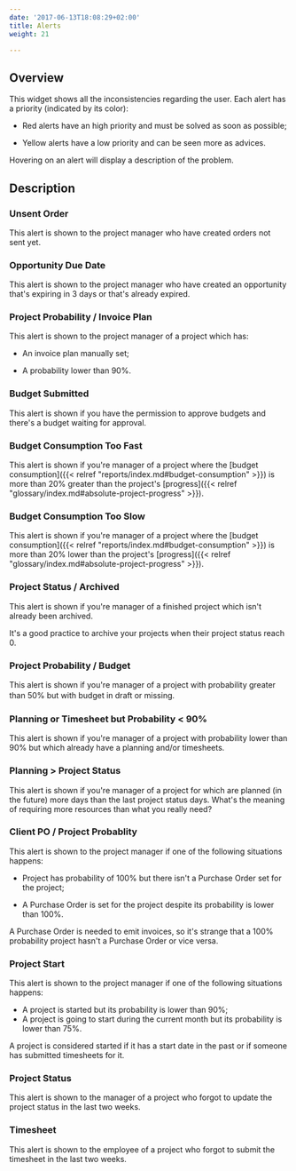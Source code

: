 ```yaml
---
date: '2017-06-13T18:08:29+02:00'
title: Alerts
weight: 21

---
```



## Overview

This widget shows all the inconsistencies regarding the user. Each alert has a priority (indicated by its color):

* Red alerts have an high priority and must be solved as soon as possible;

* Yellow alerts have a low priority and can be seen more as advices.

Hovering on an alert will display a description of the problem.

## Description

### Unsent Order

This alert is shown to the project manager who have created orders not sent yet.

### Opportunity Due Date

This alert is shown to the project manager who have created an opportunity that's expiring in 3 days or that's already expired.

### Project Probability / Invoice Plan

This alert is shown to the project manager of a project which has:

* An invoice plan manually set;

* A probability lower than 90%.

### Budget Submitted

This alert is shown if you have the permission to approve budgets and there's a budget waiting for approval.

### Budget Consumption Too Fast

This alert is shown if you're manager of a project where the [budget consumption]({{< relref "reports/index.md#budget-consumption" >}}) is more than 20% greater than the project's [progress]({{< relref "glossary/index.md#absolute-project-progress" >}}).

### Budget Consumption Too Slow

This alert is shown if you're manager of a project where the [budget consumption]({{< relref "reports/index.md#budget-consumption" >}}) is more than 20% lower than the project's [progress]({{< relref "glossary/index.md#absolute-project-progress" >}}).

### Project Status / Archived

This alert is shown if you're manager of a finished project which isn't already been archived.

It's a good practice to archive your projects when their project status reach 0.

### Project Probability / Budget

This alert is shown if you're manager of a project with probability greater than 50% but with budget in draft or missing.<span style="font-size: 1rem;">&nbsp;</span>

### Planning or Timesheet but Probability < 90%

This alert is shown if you're manager of a project with probability lower than 90% but which already have a planning and/or timesheets.

### Planning > Project Status

This alert is shown if you're manager of a project for which are planned (in the future) more days than the last project status days. What's the meaning of requiring more resources than what you really need?

### Client PO / Project Probablity

This alert is shown to the project manager if one of the following situations happens:

* Project has probability of 100% but there isn't a Purchase Order set for the project;

* A Purchase Order is set for the project despite its probability is lower than 100%.

A Purchase Order is needed to emit invoices, so it's strange that a 100% probability project hasn't a Purchase Order or vice versa.

### Project Start

This alert is shown to the project manager if one of the following situations happens:

* A project is started but its probability is lower than 90%;
* A project is going to start during the current month but its probability is lower than 75%.

A project is considered started if it has a start date in the past or if someone has submitted timesheets for it.

### Project Status

This alert is shown to the manager of a project who forgot to update the project status in the last two weeks.

### Timesheet

This alert is shown to the employee of a project who forgot to submit the timesheet in the last two weeks.